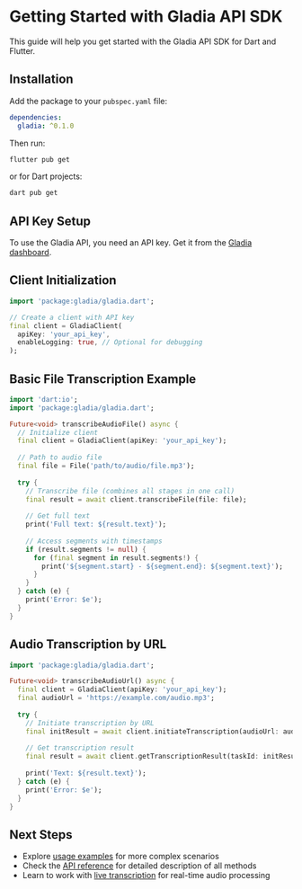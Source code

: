 # Getting Started with Gladia API SDK

This guide will help you get started with the Gladia API SDK for Dart and Flutter.

## Installation

Add the package to your `pubspec.yaml` file:

```yaml
dependencies:
  gladia: ^0.1.0
```

Then run:

```bash
flutter pub get
```

or for Dart projects:

```bash
dart pub get
```

## API Key Setup

To use the Gladia API, you need an API key. Get it from the [Gladia dashboard](https://app.gladia.io/).

## Client Initialization

```dart
import 'package:gladia/gladia.dart';

// Create a client with API key
final client = GladiaClient(
  apiKey: 'your_api_key',
  enableLogging: true, // Optional for debugging
);
```

## Basic File Transcription Example

```dart
import 'dart:io';
import 'package:gladia/gladia.dart';

Future<void> transcribeAudioFile() async {
  // Initialize client
  final client = GladiaClient(apiKey: 'your_api_key');
  
  // Path to audio file
  final file = File('path/to/audio/file.mp3');
  
  try {
    // Transcribe file (combines all stages in one call)
    final result = await client.transcribeFile(file: file);
    
    // Get full text
    print('Full text: ${result.text}');
    
    // Access segments with timestamps
    if (result.segments != null) {
      for (final segment in result.segments!) {
        print('${segment.start} - ${segment.end}: ${segment.text}');
      }
    }
  } catch (e) {
    print('Error: $e');
  }
}
```

## Audio Transcription by URL

```dart
import 'package:gladia/gladia.dart';

Future<void> transcribeAudioUrl() async {
  final client = GladiaClient(apiKey: 'your_api_key');
  final audioUrl = 'https://example.com/audio.mp3';
  
  try {
    // Initiate transcription by URL
    final initResult = await client.initiateTranscription(audioUrl: audioUrl);
    
    // Get transcription result
    final result = await client.getTranscriptionResult(taskId: initResult.id);
    
    print('Text: ${result.text}');
  } catch (e) {
    print('Error: $e');
  }
}
```

## Next Steps

- Explore [usage examples](usage_examples.md) for more complex scenarios
- Check the [API reference](api_reference.md) for detailed description of all methods
- Learn to work with [live transcription](advanced_usage.md#live-transcription) for real-time audio processing 
